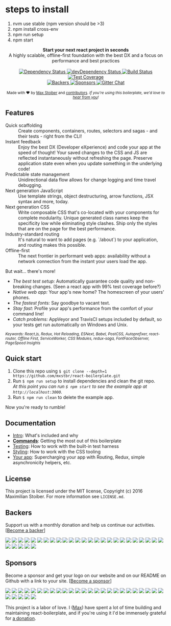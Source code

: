 <h1>steps to install</h1>
<ol>
<li>nvm use stable (npm version should be >3)
<li>npm install cross-env
<li>npm run setup
<li>npm start
</ol>
<div align="center"><strong>Start your next react project in seconds</strong></div>
<div align="center">A highly scalable, offline-first foundation with the best DX and a focus on performance and best practices</div>

<br />

<div align="center">
  <!-- Dependency Status -->
  <a href="https://david-dm.org/mxstbr/react-boilerplate">
    <img src="https://david-dm.org/mxstbr/react-boilerplate.svg" alt="Dependency Status" />
  </a>
  <!-- devDependency Status -->
  <a href="https://david-dm.org/mxstbr/react-boilerplate#info=devDependencies">
    <img src="https://david-dm.org/mxstbr/react-boilerplate/dev-status.svg" alt="devDependency Status" />
  </a>
  <!-- Build Status -->
  <a href="https://travis-ci.org/mxstbr/react-boilerplate">
    <img src="https://travis-ci.org/mxstbr/react-boilerplate.svg" alt="Build Status" />
  </a>
  <!-- Test Coverage -->
  <a href="https://coveralls.io/r/mxstbr/react-boilerplate">
    <img src="https://coveralls.io/repos/github/mxstbr/react-boilerplate/badge.svg" alt="Test Coverage" />
  </a>
</div>
<div align="center">
    <!-- Backers -->
  <a href="#backers">
    <img src="https://opencollective.com/react-boilerplate/backers/badge.svg" alt="Backers" />
  </a>
      <!-- Sponsors -->
  <a href="#sponsors">
    <img src="https://opencollective.com/react-boilerplate/sponsors/badge.svg" alt="Sponsors" />
  </a>
  <!-- Gitter -->
  <a href="https://gitter.im/mxstbr/react-boilerplate">
    <img src="https://camo.githubusercontent.com/54dc79dc7da6b76b17bc8013342da9b4266d993c/68747470733a2f2f6261646765732e6769747465722e696d2f6d78737462722f72656163742d626f696c6572706c6174652e737667" alt="Gitter Chat" />
  </a>
</div>

<br />

<div align="center">
  <sub>Made with ❤︎ by <a href="https://twitter.com/mxstbr">Max Stoiber</a> and <a href="https://github.com/mxstbr/react-boilerplate/graphs/contributors">contributors</a>. <i>If you're using this boilerplate, we'd love to <a href="https://github.com/mxstbr/react-boilerplate/issues/115">hear from you</a>!</i></sub>
</div>

## Features

<dl>
  <dt>Quick scaffolding</dt>
  <dd>Create components, containers, routes, selectors and sagas - and their tests - right from the CLI!</dd>

  <dt>Instant feedback</dt>
  <dd>Enjoy the best DX (Developer eXperience) and code your app at the speed of thought! Your saved changes to the CSS and JS are reflected instantaneously without refreshing the page. Preserve application state even when you update something in the underlying code!</dd>

  <dt>Predictable state management</dt>
  <dd>Unidirectional data flow allows for change logging and time travel debugging.</dd>

  <dt>Next generation JavaScript</dt>
  <dd>Use template strings, object destructuring, arrow functions, JSX syntax and more, today.</dd>

  <dt>Next generation CSS</dt>
  <dd>Write composable CSS that's co-located with your components for complete modularity. Unique generated class names keep the specificity low while eliminating style clashes. Ship only the styles that are on the page for the best performance.</dd>

  <dt>Industry-standard routing</dt>
  <dd>It's natural to want to add pages (e.g. `/about`) to your application, and routing makes this possible.</dd>

  <dt>Offline-first</dt>
  <dd>The next frontier in performant web apps: availability without a network connection from the instant your users load the app.</dd>
</dl>

But wait... there's more!

  - *The best test setup:* Automatically guarantee code quality and non-breaking
    changes. (Seen a react app with 99% test coverage before?)
  - *Native web app:* Your app's new home? The homescreen of your users' phones.
  - *The fastest fonts:* Say goodbye to vacant text.
  - *Stay fast*: Profile your app's performance from the comfort of your command
    line!
  - *Catch problems:* AppVeyor and TravisCI setups included by default, so your
    tests get run automatically on Windows and Unix.

<sub><i>Keywords: React.js, Redux, Hot Reloading, ESNext, Babel, PostCSS, Autoprefixer, react-router, Offline First, ServiceWorker, CSS Modules, redux-saga, FontFaceObserver, PageSpeed Insights</i></sub>

## Quick start

1. Clone this repo using `$ git clone --depth=1 https://github.com/mxstbr/react-boilerplate.git`
1. Run `$ npm run setup` to install dependencies and clean the git repo.<br />
   *At this point you can run `$ npm start` to see the example app at `http://localhost:3000`.*
1. Run `$ npm run clean` to delete the example app.

Now you're ready to rumble!

## Documentation

- [Intro](docs/general): What's included and why
- [**Commands**](docs/general/commands.md): Getting the most out of this boilerplate
- [Testing](docs/testing): How to work with the built-in test harness
- [Styling](docs/css): How to work with the CSS tooling
- [Your app](docs/js): Supercharging your app with Routing, Redux, simple
  asynchronicity helpers, etc.

## License

This project is licensed under the MIT license, Copyright (c) 2016 Maximilian
Stoiber. For more information see `LICENSE.md`.

## Backers

Support us with a monthly donation and help us continue our activities. [[Become a backer](https://opencollective.com/react-boilerplate#backer)]

<a href="https://opencollective.com/react-boilerplate/backer/0/website" target="_blank"><img src="https://opencollective.com/react-boilerplate/backer/0/avatar.svg"></a>
<a href="https://opencollective.com/react-boilerplate/backer/1/website" target="_blank"><img src="https://opencollective.com/react-boilerplate/backer/1/avatar.svg"></a>
<a href="https://opencollective.com/react-boilerplate/backer/2/website" target="_blank"><img src="https://opencollective.com/react-boilerplate/backer/2/avatar.svg"></a>
<a href="https://opencollective.com/react-boilerplate/backer/3/website" target="_blank"><img src="https://opencollective.com/react-boilerplate/backer/3/avatar.svg"></a>
<a href="https://opencollective.com/react-boilerplate/backer/4/website" target="_blank"><img src="https://opencollective.com/react-boilerplate/backer/4/avatar.svg"></a>
<a href="https://opencollective.com/react-boilerplate/backer/5/website" target="_blank"><img src="https://opencollective.com/react-boilerplate/backer/5/avatar.svg"></a>
<a href="https://opencollective.com/react-boilerplate/backer/6/website" target="_blank"><img src="https://opencollective.com/react-boilerplate/backer/6/avatar.svg"></a>
<a href="https://opencollective.com/react-boilerplate/backer/7/website" target="_blank"><img src="https://opencollective.com/react-boilerplate/backer/7/avatar.svg"></a>
<a href="https://opencollective.com/react-boilerplate/backer/8/website" target="_blank"><img src="https://opencollective.com/react-boilerplate/backer/8/avatar.svg"></a>
<a href="https://opencollective.com/react-boilerplate/backer/9/website" target="_blank"><img src="https://opencollective.com/react-boilerplate/backer/9/avatar.svg"></a>
<a href="https://opencollective.com/react-boilerplate/backer/10/website" target="_blank"><img src="https://opencollective.com/react-boilerplate/backer/10/avatar.svg"></a>
<a href="https://opencollective.com/react-boilerplate/backer/11/website" target="_blank"><img src="https://opencollective.com/react-boilerplate/backer/11/avatar.svg"></a>
<a href="https://opencollective.com/react-boilerplate/backer/12/website" target="_blank"><img src="https://opencollective.com/react-boilerplate/backer/12/avatar.svg"></a>
<a href="https://opencollective.com/react-boilerplate/backer/13/website" target="_blank"><img src="https://opencollective.com/react-boilerplate/backer/13/avatar.svg"></a>
<a href="https://opencollective.com/react-boilerplate/backer/14/website" target="_blank"><img src="https://opencollective.com/react-boilerplate/backer/14/avatar.svg"></a>
<a href="https://opencollective.com/react-boilerplate/backer/15/website" target="_blank"><img src="https://opencollective.com/react-boilerplate/backer/15/avatar.svg"></a>
<a href="https://opencollective.com/react-boilerplate/backer/16/website" target="_blank"><img src="https://opencollective.com/react-boilerplate/backer/16/avatar.svg"></a>
<a href="https://opencollective.com/react-boilerplate/backer/17/website" target="_blank"><img src="https://opencollective.com/react-boilerplate/backer/17/avatar.svg"></a>
<a href="https://opencollective.com/react-boilerplate/backer/18/website" target="_blank"><img src="https://opencollective.com/react-boilerplate/backer/18/avatar.svg"></a>
<a href="https://opencollective.com/react-boilerplate/backer/19/website" target="_blank"><img src="https://opencollective.com/react-boilerplate/backer/19/avatar.svg"></a>
<a href="https://opencollective.com/react-boilerplate/backer/20/website" target="_blank"><img src="https://opencollective.com/react-boilerplate/backer/20/avatar.svg"></a>
<a href="https://opencollective.com/react-boilerplate/backer/21/website" target="_blank"><img src="https://opencollective.com/react-boilerplate/backer/21/avatar.svg"></a>
<a href="https://opencollective.com/react-boilerplate/backer/22/website" target="_blank"><img src="https://opencollective.com/react-boilerplate/backer/22/avatar.svg"></a>
<a href="https://opencollective.com/react-boilerplate/backer/23/website" target="_blank"><img src="https://opencollective.com/react-boilerplate/backer/23/avatar.svg"></a>
<a href="https://opencollective.com/react-boilerplate/backer/24/website" target="_blank"><img src="https://opencollective.com/react-boilerplate/backer/24/avatar.svg"></a>
<a href="https://opencollective.com/react-boilerplate/backer/25/website" target="_blank"><img src="https://opencollective.com/react-boilerplate/backer/25/avatar.svg"></a>
<a href="https://opencollective.com/react-boilerplate/backer/26/website" target="_blank"><img src="https://opencollective.com/react-boilerplate/backer/26/avatar.svg"></a>
<a href="https://opencollective.com/react-boilerplate/backer/27/website" target="_blank"><img src="https://opencollective.com/react-boilerplate/backer/27/avatar.svg"></a>
<a href="https://opencollective.com/react-boilerplate/backer/28/website" target="_blank"><img src="https://opencollective.com/react-boilerplate/backer/28/avatar.svg"></a>
<a href="https://opencollective.com/react-boilerplate/backer/29/website" target="_blank"><img src="https://opencollective.com/react-boilerplate/backer/29/avatar.svg"></a>


## Sponsors

Become a sponsor and get your logo on our website  and on our README on Github with a link to your site. [[Become a sponsor](https://opencollective.com/react-boilerplate#sponsor)]

<a href="https://opencollective.com/react-boilerplate/sponsor/0/website" target="_blank"><img src="https://opencollective.com/react-boilerplate/sponsor/0/avatar.svg"></a>
<a href="https://opencollective.com/react-boilerplate/sponsor/1/website" target="_blank"><img src="https://opencollective.com/react-boilerplate/sponsor/1/avatar.svg"></a>
<a href="https://opencollective.com/react-boilerplate/sponsor/2/website" target="_blank"><img src="https://opencollective.com/react-boilerplate/sponsor/2/avatar.svg"></a>
<a href="https://opencollective.com/react-boilerplate/sponsor/3/website" target="_blank"><img src="https://opencollective.com/react-boilerplate/sponsor/3/avatar.svg"></a>
<a href="https://opencollective.com/react-boilerplate/sponsor/4/website" target="_blank"><img src="https://opencollective.com/react-boilerplate/sponsor/4/avatar.svg"></a>
<a href="https://opencollective.com/react-boilerplate/sponsor/5/website" target="_blank"><img src="https://opencollective.com/react-boilerplate/sponsor/5/avatar.svg"></a>
<a href="https://opencollective.com/react-boilerplate/sponsor/6/website" target="_blank"><img src="https://opencollective.com/react-boilerplate/sponsor/6/avatar.svg"></a>
<a href="https://opencollective.com/react-boilerplate/sponsor/7/website" target="_blank"><img src="https://opencollective.com/react-boilerplate/sponsor/7/avatar.svg"></a>
<a href="https://opencollective.com/react-boilerplate/sponsor/8/website" target="_blank"><img src="https://opencollective.com/react-boilerplate/sponsor/8/avatar.svg"></a>
<a href="https://opencollective.com/react-boilerplate/sponsor/9/website" target="_blank"><img src="https://opencollective.com/react-boilerplate/sponsor/9/avatar.svg"></a>
<a href="https://opencollective.com/react-boilerplate/sponsor/10/website" target="_blank"><img src="https://opencollective.com/react-boilerplate/sponsor/10/avatar.svg"></a>
<a href="https://opencollective.com/react-boilerplate/sponsor/11/website" target="_blank"><img src="https://opencollective.com/react-boilerplate/sponsor/11/avatar.svg"></a>
<a href="https://opencollective.com/react-boilerplate/sponsor/12/website" target="_blank"><img src="https://opencollective.com/react-boilerplate/sponsor/12/avatar.svg"></a>
<a href="https://opencollective.com/react-boilerplate/sponsor/13/website" target="_blank"><img src="https://opencollective.com/react-boilerplate/sponsor/13/avatar.svg"></a>
<a href="https://opencollective.com/react-boilerplate/sponsor/14/website" target="_blank"><img src="https://opencollective.com/react-boilerplate/sponsor/14/avatar.svg"></a>
<a href="https://opencollective.com/react-boilerplate/sponsor/15/website" target="_blank"><img src="https://opencollective.com/react-boilerplate/sponsor/15/avatar.svg"></a>
<a href="https://opencollective.com/react-boilerplate/sponsor/16/website" target="_blank"><img src="https://opencollective.com/react-boilerplate/sponsor/16/avatar.svg"></a>
<a href="https://opencollective.com/react-boilerplate/sponsor/17/website" target="_blank"><img src="https://opencollective.com/react-boilerplate/sponsor/17/avatar.svg"></a>
<a href="https://opencollective.com/react-boilerplate/sponsor/18/website" target="_blank"><img src="https://opencollective.com/react-boilerplate/sponsor/18/avatar.svg"></a>
<a href="https://opencollective.com/react-boilerplate/sponsor/19/website" target="_blank"><img src="https://opencollective.com/react-boilerplate/sponsor/19/avatar.svg"></a>
<a href="https://opencollective.com/react-boilerplate/sponsor/20/website" target="_blank"><img src="https://opencollective.com/react-boilerplate/sponsor/20/avatar.svg"></a>
<a href="https://opencollective.com/react-boilerplate/sponsor/21/website" target="_blank"><img src="https://opencollective.com/react-boilerplate/sponsor/21/avatar.svg"></a>
<a href="https://opencollective.com/react-boilerplate/sponsor/22/website" target="_blank"><img src="https://opencollective.com/react-boilerplate/sponsor/22/avatar.svg"></a>
<a href="https://opencollective.com/react-boilerplate/sponsor/23/website" target="_blank"><img src="https://opencollective.com/react-boilerplate/sponsor/23/avatar.svg"></a>
<a href="https://opencollective.com/react-boilerplate/sponsor/24/website" target="_blank"><img src="https://opencollective.com/react-boilerplate/sponsor/24/avatar.svg"></a>
<a href="https://opencollective.com/react-boilerplate/sponsor/25/website" target="_blank"><img src="https://opencollective.com/react-boilerplate/sponsor/25/avatar.svg"></a>
<a href="https://opencollective.com/react-boilerplate/sponsor/26/website" target="_blank"><img src="https://opencollective.com/react-boilerplate/sponsor/26/avatar.svg"></a>
<a href="https://opencollective.com/react-boilerplate/sponsor/27/website" target="_blank"><img src="https://opencollective.com/react-boilerplate/sponsor/27/avatar.svg"></a>
<a href="https://opencollective.com/react-boilerplate/sponsor/28/website" target="_blank"><img src="https://opencollective.com/react-boilerplate/sponsor/28/avatar.svg"></a>
<a href="https://opencollective.com/react-boilerplate/sponsor/29/website" target="_blank"><img src="https://opencollective.com/react-boilerplate/sponsor/29/avatar.svg"></a>


This project is a labor of love. I ([Max](https://twitter.com/mxstbr)) have
spent a lot of time building and maintaining react-boilerplate, and if you're
using it I'd be immensely grateful for [a donation](https://cash.me/$mxstbr).
